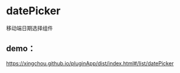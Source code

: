 # datePicker
移动端日期选择组件

<script>
new DatePicker({
    "type": "3", //0年, 1年月, 2月日, 3年月日(默认为3)
    
    "title": '请选择日期', //标题（可选）
    
    "maxYear": "2100",//最大年份（可选）
    
    "minYear": "1900",//最小年份（可选）
    
    "separator": "-",//日期分割符(可选)(默认为'/')
    
    "defaultValue": '',//默认值（可选）
    
    "callBack": function (val) {
        //回调函数（val为选中的日期）
        self.nowVal = val;
    }
});
</script>



## demo：

https://xingchou.github.io/pluginApp/dist/index.html#/list/datePicker
